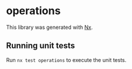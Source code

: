 # operations

This library was generated with [Nx](https://nx.dev).

## Running unit tests

Run `nx test operations` to execute the unit tests.
